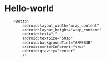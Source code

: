 # Hello-world       
        <Button
            android:layout_width="wrap_content"
            android:layout_height="wrap_content"
            android:text="j"
            android:textSize="50sp"
            android:backgroundTint="#FFEB3B"
            android:centerInParent="true"
            android:gravity="center"
            />
